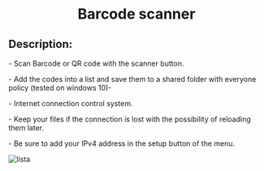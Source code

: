 <h1 align="center" id="title">Barcode scanner</h1>

<h2>Description:</h2>
<p id="description">- Scan Barcode or QR code with the scanner button.</p>
<p id="description">- Add the codes into a list and save them to a shared folder with everyone policy (tested on windows 10)-</p>
<p id="description">- Internet connection control system.</p>
<p id="description">- Keep your files if the connection is lost with the possibility of reloading them later.</p>
<p id="description">- Be sure to add your IPv4 address in the setup button of the menu.</p>


![lista](https://github.com/VinzS27/Barcode_scanner/assets/94700172/f04e2200-65aa-4c1a-ac47-8c759918ea13)

